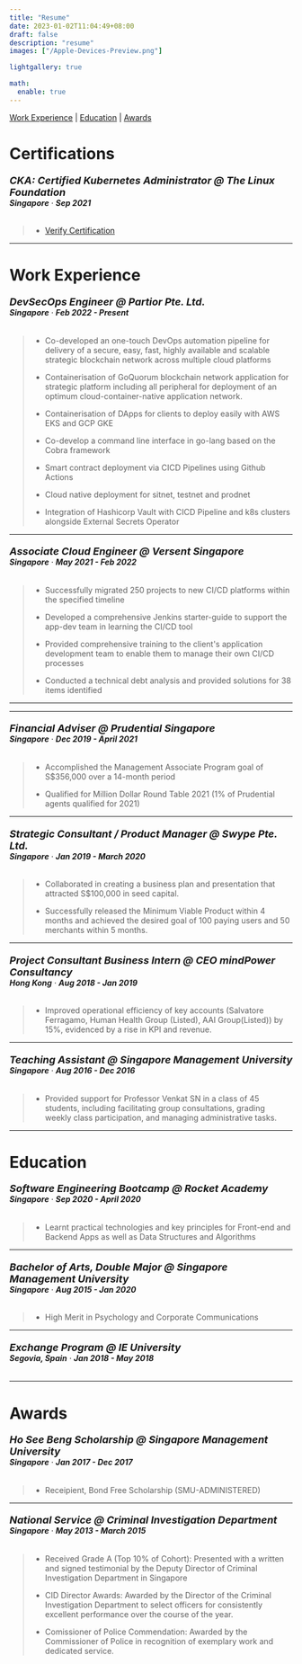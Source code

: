 ```yaml
---
title: "Resume"
date: 2023-01-02T11:04:49+08:00
draft: false
description: "resume"
images: ["/Apple-Devices-Preview.png"]

lightgallery: true

math:
  enable: true
---
```


[Work Experience](#work-experience) | [Education](#education) | [Awards](#awards)

# Certifications

###### <font size="4.5"> **CKA: Certified Kubernetes Administrator @ The Linux Foundation** </font> <div style="text-align: left"> **Singapore** · **Sep 2021** </div>

> - [Verify Certification](https://www.credly.com/badges/0d7f4c1e-8c59-4aec-8a43-e4400e0d2079?source=linked_in_profile)

---

# Work Experience

###### <font size="4.5"> **DevSecOps Engineer @ Partior Pte. Ltd.** </font> <div style="text-align: left"> **Singapore** · **Feb 2022 - Present** </div>

> - Co-developed an one-touch DevOps automation pipeline for delivery of a secure, easy, fast, highly available and scalable strategic blockchain network across multiple cloud platforms
>
> - Containerisation of GoQuorum blockchain network application for strategic platform including all peripheral for deployment of an optimum cloud-container-native application network.
>
> - Containerisation of DApps for clients to deploy easily with AWS EKS and GCP GKE
>
> - Co-develop a command line interface in go-lang based on the Cobra framework
>
> - Smart contract deployment via CICD Pipelines using Github Actions
>
> - Cloud native deployment for sitnet, testnet and prodnet
>
> - Integration of Hashicorp Vault with CICD Pipeline and k8s clusters alongside External Secrets Operator

---

###### <font size="4.5"> **Associate Cloud Engineer @ Versent Singapore** </font> <div style="text-align: left"> **Singapore** · **May 2021 - Feb 2022** </div>

> - Successfully migrated 250 projects to new CI/CD platforms within the specified timeline
>
> - Developed a comprehensive Jenkins starter-guide to support the app-dev team in learning the CI/CD tool
>
> - Provided comprehensive training to the client's application development team to enable them to manage their own CI/CD processes
>
> - Conducted a technical debt analysis and provided solutions for 38 items identified

---

---

###### <font size="4.5"> **Financial Adviser @ Prudential Singapore** </font> <div style="text-align: left"> **Singapore** · **Dec 2019 - April 2021** </div>

> - Accomplished the Management Associate Program goal of S$356,000 over a 14-month period
>
> - Qualified for Million Dollar Round Table 2021 (1% of Prudential agents qualified for 2021)

---

###### <font size="4.5"> **Strategic Consultant / Product Manager @ Swype Pte. Ltd.**</font> <div style="text-align: left"> **Singapore** · **Jan 2019 - March 2020** </div>

> - Collaborated in creating a business plan and presentation that attracted S$100,000 in seed capital.
>
> - Successfully released the Minimum Viable Product within 4 months and achieved the desired goal of 100 paying users and 50 merchants within 5 months.

---

###### <font size="4.5"> **Project Consultant Business Intern @ CEO mindPower Consultancy**</font> <div style="text-align: left"> **Hong Kong** · **Aug 2018 - Jan 2019** </div>

> - Improved operational efficiency of key accounts (Salvatore Ferragamo, Human Health Group (Listed), AAI Group(Listed)) by 15%, evidenced by a rise in KPI and revenue.

---

###### <font size="4.5"> **Teaching Assistant @ Singapore Management University**</font> <div style="text-align: left"> **Singapore** · **Aug 2016 - Dec 2016** </div>

> - Provided support for Professor Venkat SN in a class of 45 students, including facilitating group consultations, grading weekly class participation, and managing administrative tasks.

---

# Education

###### <font size="4.5"> **Software Engineering Bootcamp @ Rocket Academy**</font> <div style="text-align: left"> **Singapore** · **Sep 2020 - April 2020** </div>

> - Learnt practical technologies and key principles for Front-end and Backend Apps as well as Data Structures and Algorithms

---

###### <font size="4.5"> **Bachelor of Arts, Double Major @ Singapore Management University**</font> <div style="text-align: left"> **Singapore** · **Aug 2015 - Jan 2020** </div>

> - High Merit in Psychology and Corporate Communications

---

###### <font size="4.5"> **Exchange Program @ IE University**</font> <div style="text-align: left"> **Segovia, Spain** · **Jan 2018 - May 2018** </div>

---

# Awards

###### <font size="4.5"> **Ho See Beng Scholarship @ Singapore Management University**</font> <div style="text-align: left"> **Singapore** · **Jan 2017 - Dec 2017** </div>

> - Receipient, Bond Free Scholarship (SMU-ADMINISTERED)

---

###### <font size="4.5"> **National Service @ Criminal Investigation Department**</font> <div style="text-align: left"> **Singapore** · **May 2013 - March 2015** </div>

> - Received Grade A (Top 10% of Cohort): Presented with a written and signed testimonial by the Deputy Director of Criminal Investigation Department in Singapore
>
> - CID Director Awards: Awarded by the Director of the Criminal Investigation Department to select officers for consistently excellent performance over the course of the year.
>
> - Comissioner of Police Commendation: Awarded by the Commissioner of Police in recognition of exemplary work and dedicated service.
